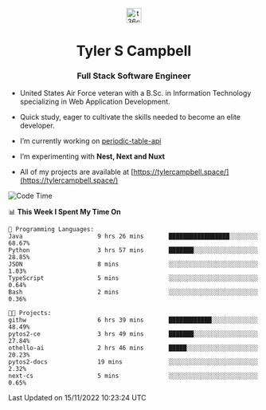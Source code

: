 <p align="center">
<a href="https://www.linkedin.com/in/t36campbell" target="blank"><img align="center" src="https://ik.imagekit.io/t36campbell/Portfolio/linkedin.png.original_m8bbGgPh6.png" alt="t36campbell" height="30" width="30" /></a>
</p>
<h1 align="center">Tyler S Campbell</h1>
<h3 align="center">Full Stack Software Engineer</h3>

* United States Air Force veteran with a B.Sc. in Information Technology specializing in Web Application Development. 

* Quick study, eager to cultivate the skills needed to become an elite developer.

* I’m currently working on [periodic-table-api](https://github.com/t36campbell/periodic-table-api)

* I’m experimenting with **Nest, Next and Nuxt**

* All of my projects are available at [https://tylercampbell.space/](https://tylercampbell.space/)

<!--START_SECTION:waka-->
![Code Time](http://img.shields.io/badge/Code%20Time-1%2C989%20hrs%2017%20mins-blue)

📊 **This Week I Spent My Time On** 

```text
💬 Programming Languages: 
Java                     9 hrs 26 mins       █████████████████░░░░░░░░   68.67% 
Python                   3 hrs 57 mins       ███████░░░░░░░░░░░░░░░░░░   28.85% 
JSON                     8 mins              ░░░░░░░░░░░░░░░░░░░░░░░░░   1.03% 
TypeScript               5 mins              ░░░░░░░░░░░░░░░░░░░░░░░░░   0.64% 
Bash                     2 mins              ░░░░░░░░░░░░░░░░░░░░░░░░░   0.36%

🐱‍💻 Projects: 
githw                    6 hrs 39 mins       ████████████░░░░░░░░░░░░░   48.49% 
pytos2-ce                3 hrs 49 mins       ███████░░░░░░░░░░░░░░░░░░   27.84% 
othello-ai               2 hrs 46 mins       █████░░░░░░░░░░░░░░░░░░░░   20.23% 
pytos2-docs              19 mins             ░░░░░░░░░░░░░░░░░░░░░░░░░   2.32% 
next-cs                  5 mins              ░░░░░░░░░░░░░░░░░░░░░░░░░   0.65%

```


 Last Updated on 15/11/2022 10:23:24 UTC
<!--END_SECTION:waka-->
